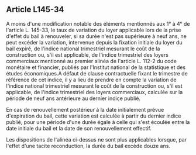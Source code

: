 Article L145-34
----
A moins d'une modification notable des éléments mentionnés aux 1° à 4° de
l'article L. 145-33, le taux de variation du loyer applicable lors de la prise
d'effet du bail à renouveler, si sa durée n'est pas supérieure à neuf ans, ne
peut excéder la variation, intervenue depuis la fixation initiale du loyer du
bail expiré, de l'indice national trimestriel mesurant le coût de la
construction ou, s'il est applicable, de l'indice trimestriel des loyers
commerciaux mentionné au premier alinéa de l'article L. 112-2 du code monétaire
et financier, publiés par l'Institut national de la statistique et des études
économiques.A défaut de clause contractuelle fixant le trimestre de référence de
cet indice, il y a lieu de prendre en compte la variation de l'indice national
trimestriel mesurant le coût de la construction ou, s'il est applicable, de
l'indice trimestriel des loyers commerciaux, calculée sur la période de neuf ans
antérieure au dernier indice publié.

En cas de renouvellement postérieur à la date initialement prévue d'expiration
du bail, cette variation est calculée à partir du dernier indice publié, pour
une période d'une durée égale à celle qui s'est écoulée entre la date initiale
du bail et la date de son renouvellement effectif.

Les dispositions de l'alinéa ci-dessus ne sont plus applicables lorsque, par
l'effet d'une tacite reconduction, la durée du bail excède douze ans.
